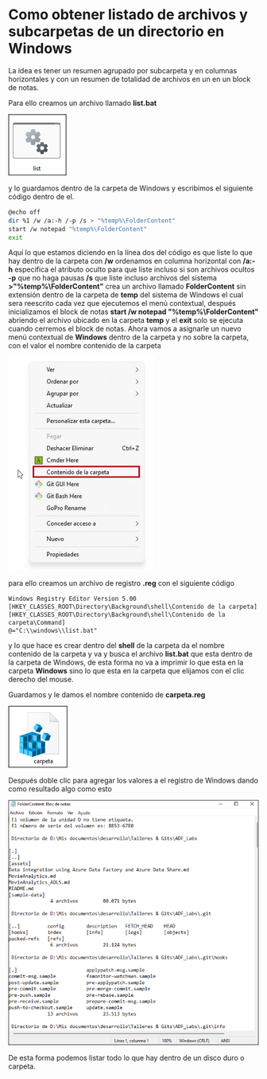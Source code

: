 # **Como obtener listado de archivos y subcarpetas de un directorio en Windows**

La idea es tener un resumen agrupado por subcarpeta y en columnas horizontales y con un resumen de totalidad de archivos en un en un block de notas.

Para ello creamos un archivo llamado **list.bat** 

![](images/2022-07-29-18-27-42-image.png) 

y lo guardamos dentro de la carpeta de Windows y escribimos el siguiente código dentro de el.

```bash
@echo off
dir %1 /w /a:-h /-p /s > "%temp%\FolderContent"
start /w notepad "%temp%\FolderContent"
exit
```

Aquí lo que estamos diciendo en la línea dos del código es que liste lo que hay dentro de la carpeta con **/w** ordenamos en columna horizontal con **/a:-h** especifica el atributo oculto para que liste incluso si son archivos ocultos **-p** que no haga pausas **/s** que liste incluso archivos del sistema **>"%temp%\FolderContent"** crea un archivo llamado **FolderContent** sin extensión dentro de la carpeta de **temp** del sistema de Windows el cual sera reescrito cada vez que ejecutemos el menú contextual, después inicializamos el block de notas **start /w notepad "%temp%\FolderContent"** abriendo el archivo ubicado en la carpeta **temp** y el **exit** solo se ejecuta cuando cerremos el block de notas. Ahora vamos a asignarle un nuevo menú contextual de **Windows** dentro de la carpeta y no sobre la carpeta, con el valor el nombre contenido de la carpeta

![](images/2022-07-29-18-33-40-image.png)

para ello creamos un archivo de registro **.reg** con el siguiente código

```reg
Windows Registry Editor Version 5.00
[HKEY_CLASSES_ROOT\Directory\Background\shell\Contenido de la carpeta]
[HKEY_CLASSES_ROOT\Directory\Background\shell\Contenido de la carpeta\Command]
@="C:\\windows\\list.bat"
```

y lo que hace es crear dentro del **shell** de la carpeta da el nombre contenido de la carpeta y va y busca el archivo **list.bat** que esta dentro de la carpeta de Windows, de esta forma no va a imprimir lo que esta en la carpeta **Windows** sino lo que esta en la carpeta que elijamos con el clic derecho del mouse. 

Guardamos y le damos el nombre contenido de **carpeta.reg**

![](images/2022-07-29-18-27-02-image.png)

Después doble clic para agregar los valores a el registro de Windows dando como resultado algo como esto

![](images/2022-07-29-18-36-15-image.png)

De esta forma podemos listar todo lo que hay dentro de un disco duro o carpeta.
